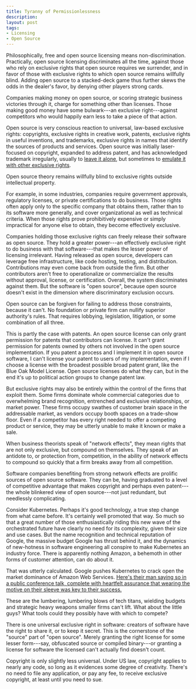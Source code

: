 ```yaml
---
title: Tyranny of Permissionlessness
description:
layout: post
tags:
- Licensing
- Open Source
---
```


Philosophically, free and open source licensing means non-discrimination.  Practically, open source licensing discriminates all the time, against those who rely on exclusive rights that open source requires we surrender, and in favor of those with exclusive rights to which open source remains willfully blind.  Adding open source to a stacked-deck game thus further skews the odds in the dealer's favor, by denying other players strong cards. 

Companies making money on open source, or scoring strategic business victories through it, charge for something other than licenses.  Those making good money have some bulwark---an exclusive right---against competitors who would happily earn less to take a piece of that action.

Open source is very conscious reaction to universal, law-based exclusive rights: copyrights, exclusive rights in creative work, patents, exclusive rights in useful inventions, and trademarks, exclusive rights in names that identify the sources of products and services.  Open source was initially laser-focused on copyright, expanded to address patent, and has acknowledged trademark irregularly, usually to [leave it alone](https://zoo.kemitchell.com/Apache-2.0#trademarks), but sometimes to [emulate it with other exclusive rights](https://spdx.org/licenses/Zlib.html).

Open source theory remains willfully blind to exclusive rights outside intellectual property.

For example, in some industries, companies require government approvals, regulatory licenses, or private certifications to do business.  Those rights often apply only to the specific company that obtains them, rather than to its software more generally, and cover organizational as well as technical criteria.  When those rights prove prohibitively expensive or simply impractical for anyone else to obtain, they become effectively exclusive.

Companies holding those exclusive rights can freely release their software as open source.  They hold a greater power---an effectively exclusive right to do business with that software---that makes the lesser power of licensing irrelevant.  Having released as open source, developers can leverage free infrastructure, like code hosting, testing, and distribution.  Contributions may even come back from outside the firm.  But other contributors aren't free to operationalize or commercialize the results without approval, license, or certification.  Overall, the system discriminates against them.  But the software is "open source", because open source doesn't exist in the dimension where discriminatory exclusion occurs.

Open source can be forgiven for failing to address those constraints, because it can't.  No foundation or private firm can nullify superior authority's rules.  That requires lobbying, legislation, litigation, or some combination of all three.

This is partly the case with patents.  An open source license can only grant permission for patents that contributors can license.  It can't grant permission for patents owned by others not involved in the open source implementation.  If you patent a process and I implement it in open source software, I can't license your patent to users of my implementation, even if I choose a license with the broadest possible broad patent grant, like the Blue Oak Model License.  Open source licenses do what they can, but in the end it's up to political action groups to change patent law.

But exclusive rights may also be entirely within the control of the firms that exploit them.  Some firms dominate whole commercial categories due to overwhelming brand recognition, entrenched and exclusive relationships, or market power.  These firms occupy swathes of customer brain space in the addressable market, as vendors occupy booth spaces on a trade-show floor.  Even if a competitor has every right needed to offer a competing product or service, they may be utterly unable to make it known or make a sale.

When business theorists speak of "network effects", they mean rights that are not only exclusive, but compound on themselves.  They speak of an antidote to, or protection from, competition, in the ability of network effects to compound so quickly that a firm breaks away from all competition.

Software companies benefiting from strong network effects are prolific sources of open source software.  They can be, having graduated to a level of competitive advantage that makes copyright and perhaps even patent---the whole blinkered view of open source---not just redundant, but needlessly complicating.

Consider Kubernetes.  Perhaps it's good technology, a true step change from what came before.  It's certainly well promoted that way.  So much so that a great number of those enthusiastically riding this new wave of the orchestrated future have clearly no need for its complexity, given their size and use cases.  But the name recognition and technical reputation of Google, the massive budget Google has thrust behind it, and the dynamics of new-hotness in software engineering all conspire to make Kubernetes an industry force.  There is apparently nothing Amazon, a behemoth in other forms of customer attention, can do about it.

That was utterly calculated.  Google pushes Kubernetes to crack open the market dominance of Amazon Web Services.  [Here's their man saying so in a public conference talk, complete with heartfelt assurance that wearing the motive on their sleeve was key to their success.](https://youtu.be/L7WKHLpm4wc?t=156)

These are the lumbering, lumbering blows of tech titans, wielding budgets and strategic heavy weapons smaller firms can't lift.  What about the little guys?  What tools could they possibly have with which to compete?

There is one universal exclusive right in software: creators of software have the right to share it, or to keep it secret.  This is the cornerstone of the "source" part of "open source".  Merely granting the right license for some lesser form---say, obfuscated source or compiled binary---or granting a license for software the licensed can't actually find doesn't count.

Copyright is only slightly less universal.  Under US law, copyright applies to nearly any code, so long as it evidences some degree of creativity.  There's no need to file any application, or pay any fee, to receive exclusive copyright, at least until you need to sue.
